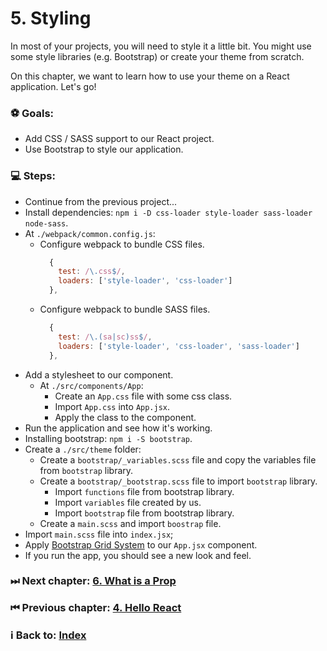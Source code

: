 # 5. Styling

In most of  your projects, you will need to style it a little bit. You might use some style libraries (e.g. Bootstrap) or create your theme from scratch. 

On this chapter, we want to learn how to use your theme on a React application. Let's go!

### ⚽️ Goals: 
  * Add CSS / SASS support to our React project. 
  * Use Bootstrap to style our application.

### 💻 Steps: 

  * Continue from the previous project...
  * Install dependencies: `npm i -D css-loader style-loader sass-loader node-sass`.
  * At `./webpack/common.config.js`:
    * Configure webpack to bundle CSS files.
      ```javascript 
        { 
          test: /\.css$/, 
          loaders: ['style-loader', 'css-loader']
        },
      ```
    * Configure webpack to bundle SASS files.
      ```javascript 
        { 
          test: /\.(sa|sc)ss$/, 
          loaders: ['style-loader', 'css-loader', 'sass-loader']
        },
      ```
  * Add a stylesheet to our component.
    * At `./src/components/App`: 
      * Create an `App.css` file with some css class.
      * Import `App.css` into `App.jsx`.
      * Apply the class to the component.
  * Run the application and see how it's working.
  * Installing bootstrap: `npm i -S bootstrap`.
  * Create a `./src/theme` folder: 
    * Create a `bootstrap/_variables.scss` file and copy the variables file from  `bootstrap` library.
    * Create a `bootstrap/_bootstrap.scss` file to import `bootstrap` library.
      * Import `functions` file from bootstrap library. 
      * Import `variables` file created by us.
      * Import `bootstrap` file from bootstrap library.
    * Create a `main.scss` and import `boostrap` file.  
  * Import `main.scss` file into `index.jsx`;
  * Apply [Bootstrap Grid System](https://getbootstrap.com/docs/4.1/layout/grid/) to our `App.jsx` component. 
  * If you run the app, you should see a new look and feel.

### ⏭ Next chapter: [6. What is a Prop](../6.%20What%20is%20a%20Prop/Readme.md)

### ⏮ Previous chapter: [4. Hello React](../4.%20Hello%20React/Readme.md)

### ℹ️ Back to: [Index](../README.md)
